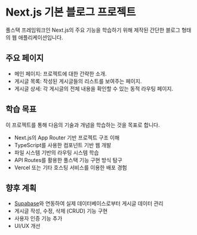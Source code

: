 # Next.js 기본 블로그 프로젝트

풀스택 프레임워크인 Next.js의 주요 기능을 학습하기 위해 제작된 간단한 블로그 형태의 웹 애플리케이션입니다.

## 주요 페이지

- 메인 페이지: 프로젝트에 대한 간략한 소개.
- 게시글 목록: 작성된 게시글들의 리스트를 보여주는 페이지.
- 게시글 상세: 각 게시글의 전체 내용을 확인할 수 있는 동적 라우팅 페이지.

## 학습 목표

이 프로젝트를 통해 다음의 기술과 개념을 학습하는 것을 목표로 합니다.

- Next.js의 App Router 기반 프로젝트 구조 이해
- TypeScript를 사용한 컴포넌트 기반 웹 개발
- 파일 시스템 기반의 라우팅 시스템 학습
- API Routes를 활용한 풀스택 기능 구현 방식 탐구
- Vercel 또는 기타 호스팅 서비스를 이용한 배포 경험

## 향후 계획

- [Supabase](https://supabase.io/)와 연동하여 실제 데이터베이스로부터 게시글 데이터 관리
- 게시글 작성, 수정, 삭제 (CRUD) 기능 구현
- 사용자 인증 기능 추가
- UI/UX 개선
